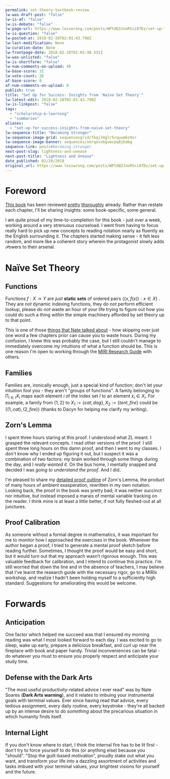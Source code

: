```yaml
---
permalink: set-theory-textbook-review
lw-was-draft-post: "false"
lw-is-af: "false"
lw-is-debate: "false"
lw-page-url: https://www.lesswrong.com/posts/WPtdQ3JnoRSci87Dz/set-up-for-success-insights-from-naive-set-theory
lw-is-question: "false"
lw-posted-at: 2018-02-28T02:01:43.790Z
lw-last-modification: None
lw-curation-date: None
lw-frontpage-date: 2018-02-28T02:01:48.531Z
lw-was-unlisted: "false"
lw-is-shortform: "false"
lw-num-comments-on-upload: 40
lw-base-score: 31
lw-vote-count: 26
af-base-score: 8
af-num-comments-on-upload: 0
publish: true
title: "Set Up for Success: Insights from 'Naïve Set Theory'"
lw-latest-edit: 2018-02-28T02:01:43.790Z
lw-is-linkpost: "false"
tags: 
  - "scholarship-&-learning"
  - "summaries"
aliases: 
  - "set-up-for-success-insights-from-naive-set-theory"
lw-sequence-title: "Becoming Stronger"
lw-sequence-image-grid: sequencesgrid/fkqj34glr5rquxm6z9sr
lw-sequence-image-banner: sequences/oerqovz6gvmcpq8jbabg
sequence-link: posts#becoming-stronger
next-post-slug: lightness-and-unease
next-post-title: "Lightness and Unease"
date_published: 02/28/2018
original_url: https://www.lesswrong.com/posts/WPtdQ3JnoRSci87Dz/set-up-for-success-insights-from-naive-set-theory
---
```

# Foreword

[This book](http://smile.amazon.com/Naive-Set-Theory-Paul-Halmos/dp/1614271313/) has been reviewed [pretty](https://www.lesswrong.com/posts/Ee8CZW7wzaNdCENYG/book-review-naive-set-theory-miri-course-list) [thoroughly](https://www.lesswrong.com/posts/FvA2qL6ChCbyi5Axk/book-review-naive-set-theory-miri-research-guide) already. Rather than restate each chapter, I'll be sharing insights: some book-specific, some general.

I am quite proud of my time-to-completion for this book - just over a week, working around a very strenuous courseload. I went from having to focus really hard to pick up new concepts to reading notation nearly as fluently as the English surrounding it. The chapters started making sense - it felt less random, and more like a coherent story wherein the protagonist slowly adds  $\mathcal{P}$owers to their arsenal.

# Naïve Set Theory

## Functions

Functions  $f:X\to Y$ are _just_ **static sets** of ordered pairs  $\{(x,f(x)):x \in X\}$ . They are _not_ dynamic indexing functions, they do _not_ perform efficient lookup, please do _not_ waste an hour of your life trying to figure out how you could do such a thing within the simple machinery afforded by set theory up to that point.

This is one of those [things that Nate talked about](https://www.lesswrong.com/posts/uX3HjXo6BWos3Zgy5/the-mechanics-of-my-recent-productivity) - how skipping over just one word a few chapters prior can cause you to waste hours. During my confusion, I knew this was probably the case, but I still couldn't manage to immediately overcome my intuitions of what a function should be. This is one reason I'm open to working through the [MIRI Research Guide](https://intelligence.org/research-guide/#two) with others.

## Families

Families are, ironically enough, just a special kind of function; don't let your intuition fool you - they aren't "groups of functions". A family belonging to  $\prod_{i\in I} X_i$ maps each element  $i$ of the index set  $I$ to an element  $x_i \in X_i$. For example, a family from  $\{1,2\}$ to  $X_1:=\{cat,dog\}, X_2 :=\{tent,\textit{fire}\}$ could be  $\{(1,cat),(2,\textit{fire})\}$ (thanks to Dacyn for helping me clarify my writing).

## Zorn's Lemma

I spent three hours staring at this proof. I understood what ZL meant. I grasped the relevant concepts. I read other versions of the proof. I still spent three long hours on this damn proof, and then I went to my classes. I don't know why I ended up figuring it out, but I suspect it was a combination of two factors: my brain worked through some things during the day, and I _really wanted it_. On the bus home, I mentally snapped and decided I was _going to understand the proof_. And I did.

I'm pleased to share my [detailed proof outline](https://www.overleaf.com/read/ppftcthcvjxs) of Zorn's Lemma, the product of many hours of ambient exasperation, rewritten in my own notation. Looking back, the proof in the book was pretty bad; it was neither succinct nor intuitive, but instead imposed a marais of mental variable tracking on the reader. I think mine is at least a little better, if not fully fleshed-out at all junctures.

## Proof Calibration

As someone without a formal degree in mathematics, it was important for me to monitor how I approached the exercises in the book. Whenever the author began a proof, I tried to generate a mental proof sketch before reading further. Sometimes, I thought the proof would be easy and short, but it would turn out that my approach wasn’t rigorous enough. This was valuable feedback for calibration, and I intend to continue this practice. I'm still worried that down the line and in the absence of teachers, I may believe that I've learnt the research guide with the necessary rigor, go to a MIRIx workshop, and realize I hadn't been holding myself to a sufficiently high standard. Suggestions for ameliorating this would be welcome.

# Forwards

## Anticipation

One factor which helped me succeed was that I ensured my morning reading was what I most looked forward to each day. I was excited to go to sleep, wake up early, prepare a delicious breakfast, and curl up near the fireplace with book and paper handy. Trivial inconveniences can be fatal - do whatever you must to ensure you properly respect and anticipate your study time.

## Defense with the Dark Arts

"The most useful productivity-related advice I ever read" was by Nate Soares (**Dark Arts warning**), and it relates to imbuing your instrumental goals with terminal values. Ever since having read that advice, every tedious assignment, every daily routine, every keystroke - they're all backed up by an intense desire to _do something_ about the precarious situation in which humanity finds itself.

## Internal Light

If you don't know where to start, I think the internal fire has to be lit first - don't try to force yourself to do this (or anything else) because you "should". "Stop the guilt-based motivation", proudly stake out what you want, and transform your life into a dazzling assortment of activities and tasks imbued with your terminal values, your brightest visions for yourself and the future.